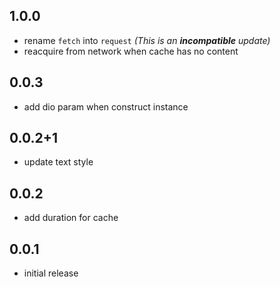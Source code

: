 ## 1.0.0

- rename `fetch` into `request` _(This is an **incompatible** update)_
- reacquire from network when cache has no content

## 0.0.3

- add dio param when construct instance

## 0.0.2+1

- update text style

## 0.0.2

- add duration for cache

## 0.0.1

- initial release
